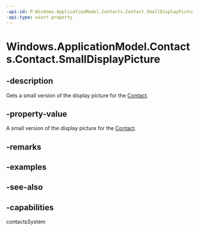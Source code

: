 ```yaml
---
-api-id: P:Windows.ApplicationModel.Contacts.Contact.SmallDisplayPicture
-api-type: winrt property
---
```


<!-- Property syntax
public Windows.Storage.Streams.IRandomAccessStreamReference SmallDisplayPicture { get; }
-->

# Windows.ApplicationModel.Contacts.Contact.SmallDisplayPicture

## -description
Gets a small version of the display picture for the [Contact](contact.md).

## -property-value
A small version of the display picture for the [Contact](contact.md).

## -remarks

## -examples

## -see-also

## -capabilities
contactsSystem
